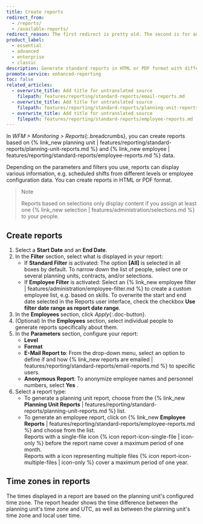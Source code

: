 ```yaml
---
title: Create reports
redirect_from:
  - /reports/
  - /available-reports/
redirect_reason: The first redirect is pretty old. The second is for an article deleted in April, 2022.
product_label:
  - essential
  - advanced
  - enterprise
  - classic
description: Generate standard reports in HTML or PDF format with different parameters.
promote-service: enhanced-reporting
toc: false
related_articles:
  - overwrite_title: Add title for untranslated source
    filepath: features/reporting/standard-reports/email-reports.md
  - overwrite_title: Add title for untranslated source
    filepath: features/reporting/standard-reports/planning-unit-reports.md
  - overwrite_title: Add title for untranslated source
    filepath: features/reporting/standard-reports/employee-reports.md
---
```


In _WFM > Monitoring > Reports_{:.breadcrumbs}, you can create reports based on {% link_new planning unit | features/reporting/standard-reports/planning-unit-reports.md %} and {% link_new employee | features/reporting/standard-reports/employee-reports.md %} data.

Depending on the parameters and filters you use, reports can display various information, e.g. scheduled shifts from different levels or employee configuration data. You can create reports in HTML or PDF format.

> Note
>
> Reports based on selections only display content if you assign at least one {% link_new selection | features/administration/selections.md %} to your people.

## Create reports

1. Select a **Start Date** and an **End Date**.
2. In the **Filter** section, select what is displayed in your report:
   - If **Standard Filter** is activated: The option **[All]** is selected in all boxes by default. To narrow down the list of people, select one or several planning units, contracts, and/or selections.
   - If **Employee Filter** is activated: Select an {% link_new employee filter | features/administration/employee-filter.md %} to create a custom employee list, e.g. based on skills. To overwrite the start and end date selected in the Reports user interface, check the checkbox **Use filter date range as report date range**.
3. In the **Employees** section, click _Apply_{:.doc-button}.
4. (Optional) In the **Employees** section, select individual people to generate reports specifically about them.
5. In the **Parameters** section, configure your report:
   - **Level**
   - **Format**
   - **E-Mail Report to**: From the drop-down menu, select an option to define if and how {% link_new reports are emailed | features/reporting/standard-reports/email-reports.md %} to specific users.
   - **Anonymous Report**: To anonymize employee names and personnel numbers, select **Yes** .
6. Select a report type:
    - To generate a planning unit report, choose from the {% link_new **Planning Unit Reports** | features/reporting/standard-reports/planning-unit-reports.md %} list.
    - To generate an employee report, click on {% link_new **Employee Reports** | features/reporting/standard-reports/employee-reports.md %} and choose from the list.<br>
      Reports with a single-file icon {% icon report-icon-single-file | icon-only %} before the report name cover a maximum period of one month.<br>
      Reports with a icon representing multiple files {% icon report-icon-multiple-files | icon-only %} cover a maximum period of one year.


## Time zones in reports

The times displayed in a report are based on the planning unit's configured time zone. The report header shows the time difference between the planning unit's time zone and UTC, as well as between the planning unit's time zone and local user time.
